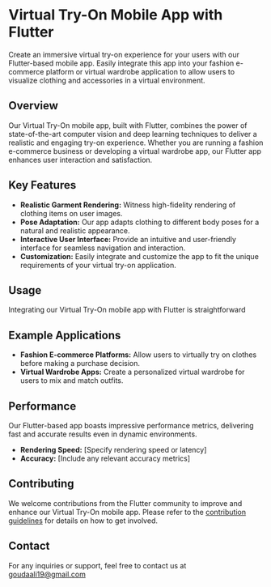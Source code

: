 # Virtual Try-On Mobile App with Flutter

Create an immersive virtual try-on experience for your users with our Flutter-based mobile app. Easily integrate this app into your fashion e-commerce platform or virtual wardrobe application to allow users to visualize clothing and accessories in a virtual environment.

## Overview

Our Virtual Try-On mobile app, built with Flutter, combines the power of state-of-the-art computer vision and deep learning techniques to deliver a realistic and engaging try-on experience. Whether you are running a fashion e-commerce business or developing a virtual wardrobe app, our Flutter app enhances user interaction and satisfaction.

## Key Features

- **Realistic Garment Rendering:** Witness high-fidelity rendering of clothing items on user images.
- **Pose Adaptation:** Our app adapts clothing to different body poses for a natural and realistic appearance.
- **Interactive User Interface:** Provide an intuitive and user-friendly interface for seamless navigation and interaction.
- **Customization:** Easily integrate and customize the app to fit the unique requirements of your virtual try-on application.

## Usage

Integrating our Virtual Try-On mobile app with Flutter is straightforward

## Example Applications

- **Fashion E-commerce Platforms:** Allow users to virtually try on clothes before making a purchase decision.
- **Virtual Wardrobe Apps:** Create a personalized virtual wardrobe for users to mix and match outfits.

## Performance

Our Flutter-based app boasts impressive performance metrics, delivering fast and accurate results even in dynamic environments.

- **Rendering Speed:** [Specify rendering speed or latency]
- **Accuracy:** [Include any relevant accuracy metrics]

## Contributing

We welcome contributions from the Flutter community to improve and enhance our Virtual Try-On mobile app. Please refer to the [contribution guidelines](link-to-contributing) for details on how to get involved.


## Contact

For any inquiries or support, feel free to contact us at goudaali19@gmail.com 


